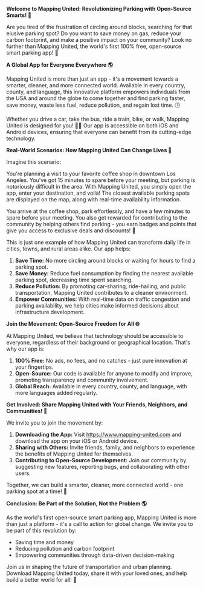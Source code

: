 **Welcome to Mapping United: Revolutionizing Parking with Open-Source Smarts! 🚀**

Are you tired of the frustration of circling around blocks, searching for that elusive parking spot? Do you want to save money on gas, reduce your carbon footprint, and make a positive impact on your community? Look no further than Mapping United, the world's first 100% free, open-source smart parking app! 🚗

**A Global App for Everyone Everywhere 🌎**

Mapping United is more than just an app - it's a movement towards a smarter, cleaner, and more connected world. Available in every country, county, and language, this innovative platform empowers individuals from the USA and around the globe to come together and find parking faster, save money, waste less fuel, reduce pollution, and regain lost time. 🕒

Whether you drive a car, take the bus, ride a train, bike, or walk, Mapping United is designed for you! 🚴‍♀️ Our app is accessible on both iOS and Android devices, ensuring that everyone can benefit from its cutting-edge technology.

**Real-World Scenarios: How Mapping United Can Change Lives 🌟**

Imagine this scenario:

You're planning a visit to your favorite coffee shop in downtown Los Angeles. You've got 15 minutes to spare before your meeting, but parking is notoriously difficult in the area. With Mapping United, you simply open the app, enter your destination, and voilà! The closest available parking spots are displayed on the map, along with real-time availability information.

You arrive at the coffee shop, park effortlessly, and have a few minutes to spare before your meeting. You also get rewarded for contributing to the community by helping others find parking - you earn badges and points that give you access to exclusive deals and discounts! 🎉

This is just one example of how Mapping United can transform daily life in cities, towns, and rural areas alike. Our app helps:

1. **Save Time:** No more circling around blocks or waiting for hours to find a parking spot.
2. **Save Money:** Reduce fuel consumption by finding the nearest available parking spot, decreasing time spent searching.
3. **Reduce Pollution:** By promoting car-sharing, ride-hailing, and public transportation, Mapping United contributes to a cleaner environment.
4. **Empower Communities:** With real-time data on traffic congestion and parking availability, we help cities make informed decisions about infrastructure development.

**Join the Movement: Open-Source Freedom for All 🌐**

At Mapping United, we believe that technology should be accessible to everyone, regardless of their background or geographical location. That's why our app is:

1. **100% Free:** No ads, no fees, and no catches - just pure innovation at your fingertips.
2. **Open-Source:** Our code is available for anyone to modify and improve, promoting transparency and community involvement.
3. **Global Reach:** Available in every country, county, and language, with more languages added regularly.

**Get Involved: Share Mapping United with Your Friends, Neighbors, and Communities! 🌟**

We invite you to join the movement by:

1. **Downloading the App:** Visit https://www.mapping-united.com and download the app on your iOS or Android device.
2. **Sharing with Others:** Invite friends, family, and neighbors to experience the benefits of Mapping United for themselves.
3. **Contributing to Open-Source Development:** Join our community by suggesting new features, reporting bugs, and collaborating with other users.

Together, we can build a smarter, cleaner, more connected world - one parking spot at a time! 🌟

**Conclusion: Be Part of the Solution, Not the Problem 🌎**

As the world's first open-source smart parking app, Mapping United is more than just a platform - it's a call to action for global change. We invite you to be part of this revolution by:

* Saving time and money
* Reducing pollution and carbon footprint
* Empowering communities through data-driven decision-making

Join us in shaping the future of transportation and urban planning. Download Mapping United today, share it with your loved ones, and help build a better world for all! 🌟